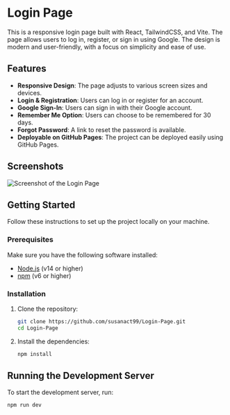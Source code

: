 # Login Page

This is a responsive login page built with React, TailwindCSS, and Vite. The page allows users to log in, register, or sign in using Google. The design is modern and user-friendly, with a focus on simplicity and ease of use.

## Features

- **Responsive Design**: The page adjusts to various screen sizes and devices.
- **Login & Registration**: Users can log in or register for an account.
- **Google Sign-In**: Users can sign in with their Google account.
- **Remember Me Option**: Users can choose to be remembered for 30 days.
- **Forgot Password**: A link to reset the password is available.
- **Deployable on GitHub Pages**: The project can be deployed easily using GitHub Pages.

## Screenshots

![Screenshot of the Login Page](./assets/Cover-img.jpeg)

## Getting Started

Follow these instructions to set up the project locally on your machine.

### Prerequisites

Make sure you have the following software installed:

- [Node.js](https://nodejs.org/) (v14 or higher)
- [npm](https://www.npmjs.com/) (v6 or higher)

### Installation

1. Clone the repository:
   ```bash
   git clone https://github.com/susanact99/Login-Page.git
   cd Login-Page
2. Install the dependencies:
   ```bash
   npm install
## Running the Development Server
To start the development server, run:
   ```bash
   npm run dev
